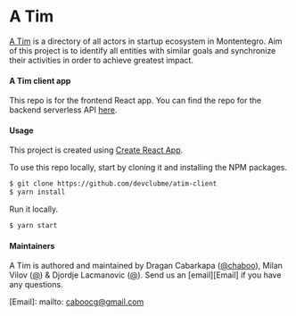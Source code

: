 # A Tim

[A Tim](http://atim.me) is a directory of all actors in startup ecosystem in Montentegro. Aim of this project is to identify all entities with similar goals and synchronize their activities in order to achieve greatest impact.

#### A Tim client app

This repo is for the frontend React app. You can find the repo for the backend serverless API [here](https://github.com/devclubme/atim-api).

#### Usage

This project is created using [Create React App](https://github.com/facebookincubator/create-react-app).

To use this repo locally, start by cloning it and installing the NPM packages.

``` bash
$ git clone https://github.com/devclubme/atim-client
$ yarn install
```

Run it locally.

``` bash
$ yarn start
```

#### Maintainers

A Tim is authored and maintained by Dragan Cabarkapa ([@chaboo](https://twitter.com/_chaboo)), Milan Vilov ([@](https://twitter.com)) & Djordje Lacmanovic ([@](https://twitter.com)). Send us an [email][Email] if you have any questions.

[Email]: mailto: caboocg@gmail.com


